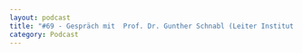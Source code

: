 ```yaml
---
layout: podcast
title: "#69 - Gespräch mit  Prof. Dr. Gunther Schnabl (Leiter Institut für Wirtschaftspolitik, Leipzig) zu den Zusammenhängen und (möglichen) Folgen von Putins Krieg auf die Energiewirtschaft im Allgemeinen und die Erneuerbaren im Speziellen."
category: Podcast
---
```


<p><script class="podigee-podcast-player" src="https://cdn.podigee.com/podcast-player/javascripts/podigee-podcast-player.js" data-configuration="https://interviews-4-future.podigee.io/69-i4f/embed?context=external"></script></p>
